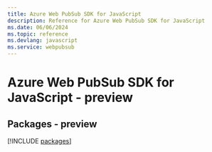 ```yaml
---
title: Azure Web PubSub SDK for JavaScript
description: Reference for Azure Web PubSub SDK for JavaScript
ms.date: 06/06/2024
ms.topic: reference
ms.devlang: javascript
ms.service: webpubsub
---
```

# Azure Web PubSub SDK for JavaScript - preview
## Packages - preview
[!INCLUDE [packages](web-pubsub-index.md)]